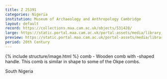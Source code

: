 ```yaml
---
title: Z 25391
categories: Nigeria
institution: Museum of Archaeology and Anthropology Cambridge
layout: default
record: https://collections.maa.cam.ac.uk/objects/531428/
large: https://static.portal.maa.cam.ac.uk/portal-assets/media/library_images/web/671697_Z_25391_001.jpg
preview: https://static.portal.maa.cam.ac.uk/portal-assets/media/library_images/thumbnail/671697_Z_25391_001.jpg
period: 20th Century
---
```

{% include structure/image.html %}
comb - Wooden comb with -shaped handle. This comb is similar in shape to some of the Okpe combs.


South Nigeria
